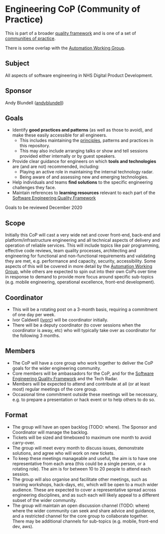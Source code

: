 # Engineering CoP (Community of Practice)

This is part of a broader [quality framework](../README.md) and is one of a set of [communities of practice](../communities-of-practice.md).

There is some overlap with the [Automation Working Group](pd-automation-working-group.md).

## Subject

All aspects of software engineering in NHS Digital Product Development.

## Sponsor

Andy Blundell ([andyblundell](https://github.com/andyblundell))

## Goals

* Identify **good practices and patterns** (as well as those to avoid), and make these easily accessible for all engineers.
  * This includes maintaining the [principles](../principles.md), patterns and practices in this repository.
  * This may also include arranging talks or show and tell sessions provided either internally or by guest speakers.
* Provide clear guidance for engineers on which **tools and technologies** are (and are not) recommended, including:
  * Playing an active role in maintaining the internal technology radar.
  * Being aware of and assessing new and emerging technologies.
* Help individuals and teams **find solutions** to the specific engineering challenges they face.
* Maintain references to **learning resources** relevant to each part of the [Software Engineering Quality Framework](../README.md)

Goals to be reviewed December 2020

## Scope

Initially this CoP will cast a very wide net and cover front-end, back-end and platform/infrastructure engineering and all technical aspects of delivery and operation of reliable services. This will include topics like pair programming, effective code reviews, team quality processes, architecting and engineering for functional and non-functional requirements and validating they are met, e.g. performance and capacity, security, accessibility. Some aspects of this will be covered in more detail by the [Automation Working Group](pd-automation-working-group.md), while others are expected to spin out into their own CoPs over time in response to demand to provide more focus around specific sub-topics (e.g. mobile engineering, operational excellence, front-end development).

## Coordinator

* This will be a rotating post on a 3-month basis, requiring a commitment of one day per week.
* Ivor Caldwell ([ivorc](https://github.com/ivorc)) will be coordinator initially.
* There will be a deputy coordinator (to cover sessions when the coordinator is away, etc) who will typically take over as coordinator for the following 3 months.

## Members

* The CoP will have a core group who work together to deliver the CoP goals for the wider engineering community.
* Core members will be ambassadors for the CoP, and for the [Software Engineering Quality Framework](../README.md) and the Tech Radar.
* Members will be expected to attend and contribute at all (or at least most) regular meetings of the core group.
* Occasional time commitment outside these meetings will be necessary, e.g. to prepare a presentation or hack event or to help others to do so.

## Format

* The group will have an open backlog (TODO: where). The Sponsor and Coordinator will manage the backlog.
* Tickets will be sized and timeboxed to maximum one month to avoid carry-over.
* The group will meet every month to discuss issues, demonstrate solutions, and agree who will work on new tickets.
* To keep these meetings manageable and useful, the aim is to have one representative from each area (this could be a single person, or a rotating role). The aim is for between 10 to 20 people to attend each session.
* The group will also organise and facilitate other meetings, such as training workshops, hack-days, etc, which will be open to a much wider audience. These are expected to cover a representative spread across engineering disciplines, and as such each will likely appeal to a different subset of the wider community.
* The group will maintain an open discussion channel (TODO: where) where the wider community can seek and share advice and guidance, and a restricted channel for the core group to collaborate together. There may be additional channels for sub-topics (e.g. mobile, front-end dev, aws).

